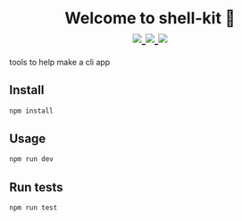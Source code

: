 <h1 align="center">
Welcome to shell-kit 👋
<br>
<a href="https://npm.im/shell-kit">
  <img src="https://badgen.net/npm/v/shell-kit">
</a>
<a href="https://npm.im/shell-kit">
  <img src="https://badgen.net/github/stars/hcl-z/shell-kit">
</a>
<a href="https://npm.im/shell-kit">
  <img src="https://badgen.net/npm/license/shell-kit">
</a>
</h1>

><p align="center">
tools to help make a cli app
</p>

## Install

```sh
npm install
```

## Usage

```sh
npm run dev
```

## Run tests

```sh
npm run test
```
